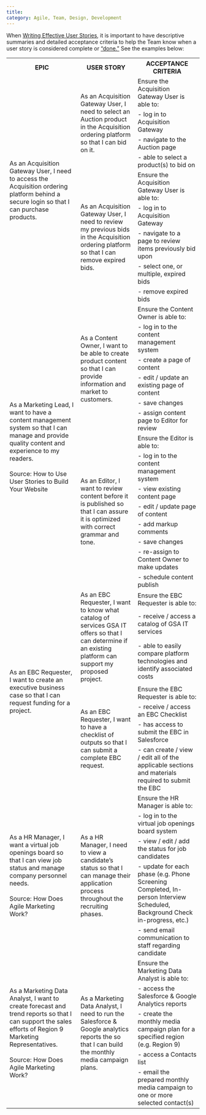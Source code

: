 ```yaml
---
title:
category: Agile, Team, Design, Development
---
```


When [Writing Effective User Stories](https://tech.gsa.gov/guides/effective_user_stories/), it is important to have descriptive summaries and detailed acceptance criteria to help the Team know when a user story is considered complete or [“done.”](https://tech.gsa.gov/guides/requirements_complete/) See the examples below:


<table>
  <tr>
    <th>EPIC</th>
    <th>USER STORY</th>
    <th>ACCEPTANCE CRITERIA</th>
  </tr>
  <tr>
    <td rowspan="9">As an Acquisition Gateway User, I need to access the Acquisition ordering platform behind a secure login so that I can purchase products.</td>
    <td rowspan="4">As an Acquisition Gateway User, I need to select an Auction product in the Acquisition ordering platform so that I can bid on it.</td>
    <td>Ensure the Acquisition Gateway User is able to:</td>
  </tr>
  <tr>
    <td>- log in to Acquisition Gateway</td>
  </tr>
  <tr>
    <td>- navigate to the Auction page</td>
  </tr>
  <tr>
    <td>- able to select a product(s) to bid on</td>
  </tr>
  <tr>
    <td rowspan="5">As an Acquisition Gateway User, I need to review my previous bids in the Acquisition ordering platform so that I can remove expired bids.</td>
    <td>Ensure the Acquisition Gateway User is able to:</td>
  </tr>
  <tr>
    <td>- log in to Acquisition Gateway</td>
  </tr>
  <tr>
    <td>- navigate to a page to review items previously bid upon</td>
  </tr>
  <tr>
    <td>- select one, or multiple, expired bids</td>
  </tr>
  <tr>
    <td>- remove expired bids</td>
  </tr>
  <tr>
    <td rowspan="14">As a Marketing Lead, I want to have a content management system so that I can manage and provide quality content and experience to my readers.<br><br>Source: How to Use User Stories to Build Your Website</td>
    <td rowspan="6">As a Content Owner, I want to be able to create product content so that I can provide information and market to customers.</td>
    <td>Ensure the Content Owner is able to:</td>
  </tr>
  <tr>
    <td>- log in to the content management system</td>
  </tr>
  <tr>
    <td>- create a page of content</td>
  </tr>
  <tr>
    <td>- edit / update an existing page of content</td>
  </tr>
  <tr>
    <td>- save changes</td>
  </tr>
  <tr>
    <td>- assign content page to Editor for review</td>
  </tr>
  <tr>
    <td rowspan="8">As an Editor, I want to review content before it is published so that I can assure it is optimized with correct grammar and tone.</td>
    <td>Ensure the Editor is able to:</td>
  </tr>
  <tr>
    <td>- log in to the content management system</td>
  </tr>
  <tr>
    <td>- view existing content page</td>
  </tr>
  <tr>
    <td>- edit / update page of content</td>
  </tr>
  <tr>
    <td>- add markup comments</td>
  </tr>
  <tr>
    <td>- save changes</td>
  </tr>
  <tr>
    <td>- re-assign to Content Owner to make updates</td>
  </tr>
  <tr>
    <td>- schedule content publish</td>
  </tr>
  <tr>
    <td rowspan="7">As an EBC Requester, I want to create an executive business case so that I can request funding for a project.</td>
    <td rowspan="3">As an EBC Requester, I want to know what catalog of services GSA IT offers so that I can determine if an existing platform can support my proposed project.</td>
    <td>Ensure the EBC Requester is able to:</td>
  </tr>
  <tr>
    <td>- receive / access a catalog of GSA IT services</td>
  </tr>
  <tr>
    <td>- able to easily compare platform technologies and identify associated costs</td>
  </tr>
  <tr>
    <td rowspan="4">As an EBC Requester, I want to have a checklist of outputs so that I can submit a complete EBC request.</td>
    <td>Ensure the EBC Requester is able to:</td>
  </tr>
  <tr>
    <td>- receive / access an EBC Checklist</td>
  </tr>
  <tr>
    <td>- has access to submit the EBC in Salesforce</td>
  </tr>
  <tr>
    <td>- can create / view / edit all of the applicable sections and materials required to submit the EBC</td>
  </tr>
  <tr>
    <td rowspan="5">As a HR Manager, I want a virtual job openings board so that I can view job status and manage company personnel needs.<br><br>Source: How Does Agile Marketing Work?</td>
    <td rowspan="5">As a HR Manager, I need to view a candidate’s status so that I can manage their application process throughout the recruiting phases.</td>
    <td>Ensure the HR Manager is able to:</td>
  </tr>
  <tr>
    <td>-  log in to the virtual job openings board system</td>
  </tr>
  <tr>
    <td>- view / edit / add the status for job candidates</td>
  </tr>
  <tr>
    <td>- update for each phase (e.g. Phone Screening Completed, In-person Interview Scheduled, Background Check in-progress, etc.)</td>
  </tr>
  <tr>
    <td>- send email communication to staff regarding candidate</td>
  </tr>
  <tr>
    <td rowspan="5">As a Marketing Data Analyst, I want to create forecast and trend reports so that I can support the sales efforts of Region 9 Marketing Representatives.<br><br>Source: How Does Agile Marketing Work?</td>
    <td rowspan="5">As a Marketing Data Analyst, I need to run the Salesforce &amp; Google analytics reports the so that I can build the monthly media campaign plans.</td>
    <td>Ensure the Marketing Data Analyst is able to:</td>
  </tr>
  <tr>
    <td>- access the Salesforce &amp; Google Analytics reports</td>
  </tr>
  <tr>
    <td>- create the monthly media campaign plan for a specified region (e.g. Region 9)</td>
  </tr>
  <tr>
    <td>- access a Contacts list</td>
  </tr>
  <tr>
    <td>- email the prepared monthly media campaign to one or more selected contact(s)</td>
  </tr>
</table>
